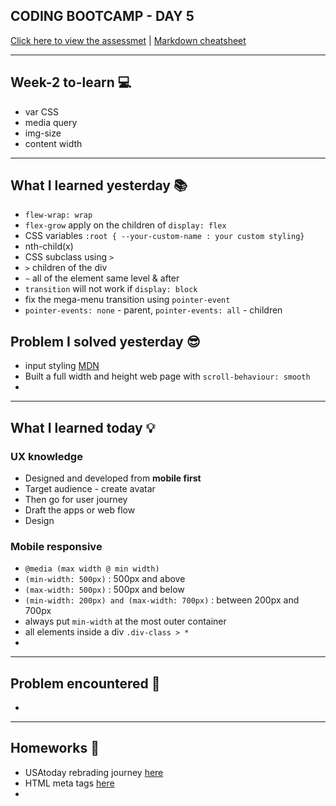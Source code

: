 ## CODING BOOTCAMP - DAY 5
[Click here to view the assessmet](https://zahinz.github.io/SET-Day-6/) | [Markdown cheatsheet](https://www.markdownguide.org/cheat-sheet/)

---

## Week-2 to-learn 💻
* var CSS
* media query
* img-size
* content width
---

## What I learned yesterday 📚
* `flew-wrap: wrap`
* `flex-grow` apply on the children of `display: flex`
* CSS variables `:root { --your-custom-name : your custom styling}`
* nth-child(x)
* CSS subclass using `>`
* `>` children of the div 
* `~` all of the element same level & after
* `transition` will not work if `display: block`
* fix the mega-menu transition using `pointer-event`
* `pointer-events: none` - parent, `pointer-events: all` - children


## Problem I solved yesterday 😎
* input styling [MDN](https://developer.mozilla.org/en-US/docs/Learn/Forms/Styling_web_forms)
* Built a full width and height web page with `scroll-behaviour: smooth`
* 

---

## What I learned today 💡
### UX knowledge
* Designed and developed from **mobile first**
* Target audience - create avatar
* Then go for user journey
* Draft the apps or web flow
* Design

### Mobile responsive
* `@media (max width @ min width)`
* `(min-width: 500px)` : 500px and above
* `(max-width: 500px)` : 500px and below
* `(min-width: 200px) and (max-width: 700px)` : between 200px and 700px
* always put `min-width` at the most outer container
* all elements inside a div `.div-class > *`
* 

---

## Problem encountered 🧐
*

---

## Homeworks 📝
* USAtoday rebrading journey [here](https://www.usatoday.com/)
* HTML meta tags [here](https://www.w3schools.com/tags/tag_meta.asp)
* 


